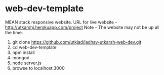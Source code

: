 # web-dev-template

MEAN stack responsive website.
URL for live website - http://utkarshj.herokuapp.com/project
Note - The website may not be up all the time. 


1. git clone https://github.com/utkjad/jadhav-utkarsh-web-dev.git
1. cd web-dev-template
1. npm install
1. mongod
1. node server.js
1. browse to localhost:3000
